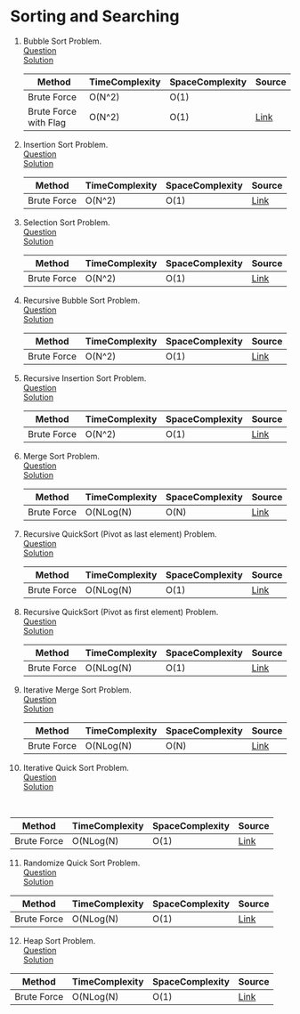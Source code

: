 # Sorting and Searching
1. Bubble Sort Problem.
   <br /> [Question](/4.%20Sorting%20and%20Searching/docs/1.SortingAndSearching-Question1.jpg)
   <br /> [Solution](/4.%20Sorting%20and%20Searching/1.question1-solution.cpp)
   <br />

   | Method | TimeComplexity | SpaceComplexity | Source |
   |---|---|---|---|
   | Brute Force  | O(N^2) | O(1) |
   | Brute Force with Flag | O(N^2) | O(1) | [Link](/4.%20Sorting%20and%20Searching/1.question1-solution.cpp) |

2. Insertion Sort Problem.
   <br /> [Question](/4.%20Sorting%20and%20Searching/docs/1.SortingAndSearching-Question1.jpg)
   <br /> [Solution](/4.%20Sorting%20and%20Searching/2.question2-solution.cpp)
   <br />

   | Method | TimeComplexity | SpaceComplexity | Source |
   |---|---|---|---|
   | Brute Force | O(N^2) | O(1) | [Link](/4.%20Sorting%20and%20Searching/2.question2-solution.cpp) |

3. Selection Sort Problem.
   <br /> [Question](/4.%20Sorting%20and%20Searching/docs/1.SortingAndSearching-Question1.jpg)
   <br /> [Solution](/4.%20Sorting%20and%20Searching/3.question3-solution.cpp)
   <br />

   | Method | TimeComplexity | SpaceComplexity | Source |
   |---|---|---|---|
   | Brute Force | O(N^2) | O(1) | [Link](/4.%20Sorting%20and%20Searching/3.question3-solution.cpp) |

4. Recursive Bubble Sort Problem.
   <br /> [Question](/4.%20Sorting%20and%20Searching/docs/1.SortingAndSearching-Question1.jpg)
   <br /> [Solution](/4.%20Sorting%20and%20Searching/4.question4-solution.cpp)
   <br />

   | Method | TimeComplexity | SpaceComplexity | Source |
   |---|---|---|---|
   | Brute Force | O(N^2) | O(1) | [Link](/4.%20Sorting%20and%20Searching/4.question4-solution.cpp) |

5. Recursive Insertion Sort Problem.
   <br /> [Question](/4.%20Sorting%20and%20Searching/docs/1.SortingAndSearching-Question1.jpg)
   <br /> [Solution](/4.%20Sorting%20and%20Searching/5.question5-solution.cpp)
   <br />

   | Method | TimeComplexity | SpaceComplexity | Source |
   |---|---|---|---|
   | Brute Force | O(N^2) | O(1) | [Link](/4.%20Sorting%20and%20Searching/5.question5-solution.cpp) |

6. Merge Sort Problem.
   <br /> [Question](/4.%20Sorting%20and%20Searching/docs/1.SortingAndSearching-Question1.jpg)
   <br /> [Solution](/4.%20Sorting%20and%20Searching/6.question6-solution.cpp)
   <br />

   | Method | TimeComplexity | SpaceComplexity | Source |
   |---|---|---|---|
   | Brute Force | O(NLog(N) | O(N) | [Link](/4.%20Sorting%20and%20Searching/6.question6-solution.cpp) |

7. Recursive QuickSort (Pivot as last element) Problem.
   <br /> [Question](/4.%20Sorting%20and%20Searching/docs/1.SortingAndSearching-Question1.jpg)
   <br /> [Solution](/4.%20Sorting%20and%20Searching/7.question7-solution.cpp)
   <br />

   | Method | TimeComplexity | SpaceComplexity | Source |
   |---|---|---|---|
   | Brute Force | O(NLog(N) | O(1) | [Link](/4.%20Sorting%20and%20Searching/7.question7-solution.cpp) |

8. Recursive QuickSort (Pivot as first element) Problem.
   <br /> [Question](/4.%20Sorting%20and%20Searching/docs/1.SortingAndSearching-Question1.jpg)
   <br /> [Solution](/4.%20Sorting%20and%20Searching/8.question8-solution.cpp)
   <br />

   | Method | TimeComplexity | SpaceComplexity | Source |
   |---|---|---|---|
   | Brute Force | O(NLog(N) | O(1) | [Link](/4.%20Sorting%20and%20Searching/8.question8-solution.cpp) |

9. Iterative Merge Sort Problem.
   <br /> [Question](/4.%20Sorting%20and%20Searching/docs/1.SortingAndSearching-Question1.jpg)
   <br /> [Solution](/4.%20Sorting%20and%20Searching/9.question9-solution.cpp)
   <br />

   | Method | TimeComplexity | SpaceComplexity | Source |
   |---|---|---|---|
   | Brute Force | O(NLog(N) | O(N) | [Link](/4.%20Sorting%20and%20Searching/9.question9-solution.cpp) |

10. Iterative Quick Sort Problem.
   <br /> [Question](/4.%20Sorting%20and%20Searching/docs/1.SortingAndSearching-Question1.jpg)
   <br /> [Solution](/4.%20Sorting%20and%20Searching/10.question10-solution.cpp)
   <br />

   | Method | TimeComplexity | SpaceComplexity | Source |
   |---|---|---|---|
   | Brute Force | O(NLog(N) | O(1) | [Link](/4.%20Sorting%20and%20Searching/10.question10-solution.cpp) |

11. Randomize Quick Sort Problem.
    <br /> [Question](/4.%20Sorting%20and%20Searching/docs/1.SortingAndSearching-Question1.jpg)
    <br /> [Solution](/4.%20Sorting%20and%20Searching/11.question11-solution.cpp)
    <br />

   | Method | TimeComplexity | SpaceComplexity | Source |
   |---|---|---|---|
   | Brute Force | O(NLog(N) | O(1) | [Link](/4.%20Sorting%20and%20Searching/11.question11-solution.cpp) |

12. Heap Sort Problem.
    <br /> [Question](/4.%20Sorting%20and%20Searching/docs/1.SortingAndSearching-Question1.jpg)
    <br /> [Solution](/4.%20Sorting%20and%20Searching/12.question12-solution.cpp)
    <br />

   | Method | TimeComplexity | SpaceComplexity | Source |
   |---|---|---|---|
   | Brute Force | O(NLog(N) | O(1) | [Link](/4.%20Sorting%20and%20Searching/12.question12-solution.cpp) |
